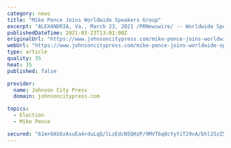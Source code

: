 ```yaml
---
category: news
title: "Mike Pence Joins Worldwide Speakers Group"
excerpt: "ALEXANDRIA, Va., March 23, 2021 /PRNewswire/ -- Worldwide Speakers Group (WWSG) is proud to announce that former Vice President Michael R. Pence has joined their roster of global thought leaders. WWSG will facilitate the Vice President's global speaking ..."
publishedDateTime: 2021-03-23T13:01:00Z
originalUrl: "https://www.johnsoncitypress.com/mike-pence-joins-worldwide-speakers-group/article_f69dc45a-247c-5487-bb2d-dcee8347ea81.html"
webUrl: "https://www.johnsoncitypress.com/mike-pence-joins-worldwide-speakers-group/article_f69dc45a-247c-5487-bb2d-dcee8347ea81.html"
type: article
quality: 35
heat: 35
published: false

provider:
  name: Johnson City Press
  domain: johnsoncitypress.com

topics:
  - Election
  - Mike Pence

secured: "61m+OAS6zAsuEa4rduLqQ/lLzEdcN5QHzP/9MVT6q8cYyYiT29xA/bhl25zZ51hfRmwnYWHmMFCEKpEepCV5CwUPeaR5FsZ1Ayx/ecH0wl+uHyn1Ik8kOnsBO3w/V3Z29jSW+8WoSbhwaTyJTSU9OHyIlTeSkh5dlxcQaJsSE8HO0NFh3mdek2IG4kdYI+yIsBR8M4sJ2WCPHHurig8RCTLLO3fu2eSn+HWqUIGMu+zV1A9GZ30Yc1OZkRIPRga9yYsMY22ltrgrnBIjMr9u4rbkEKg9tQsx+pUicdTZAQTg2V1G9b0Zejcls1Ltwjgxva23ckhPHgZf1PakuxnG4ZlsM3QAW3AcHPXzyzlCwVk=;hr6xaokwmp6gCfwPQ1O8SA=="
---
```


